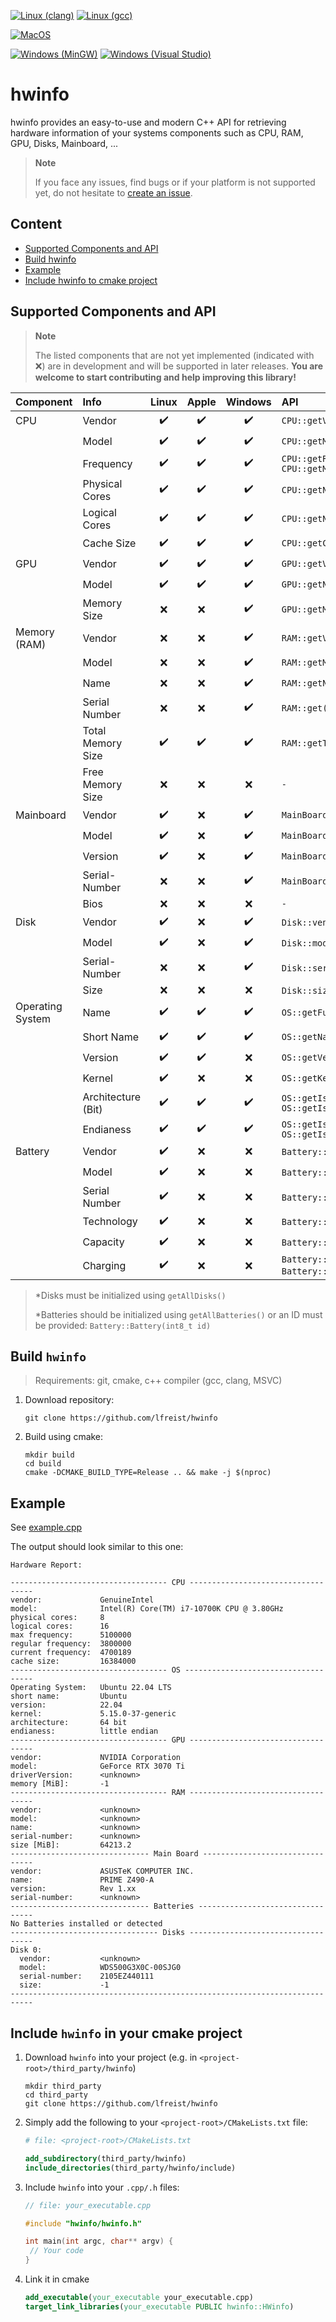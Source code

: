 [![Linux (clang)](https://github.com/lfreist/hwinfo/actions/workflows/build-linux-clang.yml/badge.svg)](https://github.com/lfreist/hwinfo/actions/workflows/build-linux-clang.yml)
[![Linux (gcc)](https://github.com/lfreist/hwinfo/actions/workflows/build-linux-gcc.yml/badge.svg)](https://github.com/lfreist/hwinfo/actions/workflows/build-linux-gcc.yml)

[![MacOS](https://github.com/lfreist/hwinfo/actions/workflows/build-macos.yml/badge.svg)](https://github.com/lfreist/hwinfo/actions/workflows/build-macos.yml)

[![Windows (MinGW)](https://github.com/lfreist/hwinfo/actions/workflows/build-windows-mingw.yml/badge.svg)](https://github.com/lfreist/hwinfo/actions/workflows/build-windows-mingw.yml)
[![Windows (Visual Studio)](https://github.com/lfreist/hwinfo/actions/workflows/build-windows-vs.yml/badge.svg)](https://github.com/lfreist/hwinfo/actions/workflows/build-windows-vs.yml)

# hwinfo

hwinfo provides an easy-to-use and modern C++ API for retrieving hardware information of your systems components such as
CPU, RAM, GPU, Disks, Mainboard, ...

> **Note**
>
> If you face any issues, find bugs or if your platform is not supported yet, do not hesitate
> to [create an issue](https://github.com/lfreist/hwinfo/issues).

## Content

* [Supported Components and API](#supported-components-and-api)
* [Build hwinfo](#build-hwinfo)
* [Example](#example)
* [Include hwinfo to cmake project](#include-hwinfo-in-your-cmake-project)

## Supported Components and API

> **Note**
>
> The listed components that are not yet implemented (indicated with ❌) are in development and will be supported in
> later releases. **You are welcome to start contributing and help improving this library!**

| Component        | Info               | Linux | Apple | Windows | API                                                                   |
|------------------|:-------------------|:-----:|:-----:|:-------:|:----------------------------------------------------------------------|
| CPU              | Vendor             |  ✔️   |  ✔️   |   ✔️    | `CPU::getVendor()`                                                    |
|                  | Model              |  ✔️   |  ✔️   |   ✔️    | `CPU::getModelName()`                                                 |
|                  | Frequency          |  ✔️   |  ✔️   |   ✔️    | `CPU::getRegularClockSpeed_kHz()` </br> `CPU::getMaxClockSpeed_kHz()` |
|                  | Physical Cores     |  ✔️   |  ✔️   |   ✔️    | `CPU::getNumPhysicalCores()`                                          |
|                  | Logical Cores      |  ✔️   |  ✔️   |   ✔️    | `CPU::getNumLogicalCores()`                                           |
|                  | Cache Size         |  ✔️   |  ✔️   |   ✔️    | `CPU::getCacheSize_Bytes()`                                           |
| GPU              | Vendor             |  ✔️   |  ✔️   |   ✔️    | `GPU::getVendor()`                                                    |
|                  | Model              |  ✔️   |  ✔️   |   ✔️    | `GPU::getName()`                                                      |
|                  | Memory Size        |   ❌   |   ❌   |   ✔️    | `GPU::getMemory_Bytes()`                                              |
| Memory (RAM)     | Vendor             |   ❌   |   ❌   |   ✔️    | `RAM::getVendor()`                                                    |
|                  | Model              |   ❌   |   ❌   |   ✔️    | `RAM::getModel()`                                                     |
|                  | Name               |   ❌   |   ❌   |   ✔️    | `RAM::getName()`                                                      |
|                  | Serial Number      |   ❌   |   ❌   |   ✔️    | `RAM::get()`                                                          |
|                  | Total Memory Size  |  ✔️   |  ✔️   |   ✔️    | `RAM::getTotalSizes_Bytes()`                                          |
|                  | Free Memory Size   |   ❌   |   ❌   |    ❌    | `-`                                                                   |
| Mainboard        | Vendor             |  ✔️   |   ❌   |   ✔️    | `MainBoard::getVendor()`                                              |
|                  | Model              |  ✔️   |   ❌   |   ✔️    | `MainBoard::getName()`                                                |
|                  | Version            |  ✔️   |   ❌   |   ✔️    | `MainBoard::getVersion()`                                             |
|                  | Serial-Number      |   ❌   |   ❌   |   ✔️    | `MainBoard::getSerialNumber()`                                        |
|                  | Bios               |   ❌   |   ❌   |    ❌    | `-`                                                                   |
| Disk             | Vendor             |  ✔️   |   ❌   |   ✔️    | `Disk::vendor()`*                                                     |
|                  | Model              |  ✔️   |   ❌   |   ✔️    | `Disk::model()`*                                                      |
|                  | Serial-Number      |   ❌   |   ❌   |   ✔️    | `Disk::serialNumber`*                                                 |
|                  | Size               |   ❌   |   ❌   |    ❌    | `Disk::size_Bytes()`*                                                 |
| Operating System | Name               |  ✔️   |  ✔️   |   ✔️    | `OS::getFullName()`                                                   |
|                  | Short Name         |  ✔️   |  ✔️   |   ✔️    | `OS::getName()`                                                       |
|                  | Version            |  ✔️   |  ✔️   |    ❌    | `OS::getVersion()`                                                    |
|                  | Kernel             |  ✔️   |   ❌   |    ❌    | `OS::getKernel()`                                                     |
|                  | Architecture (Bit) |  ✔️   |  ✔️   |   ✔️    | `OS::getIs32bit()` </br> `OS::getIs64bit()`                           |
|                  | Endianess          |  ✔️   |  ✔️   |   ✔️    | `OS::getIsBigEndian()` </br> `OS::getIsLittleEndian()`                |
| Battery          | Vendor             |  ✔️   |  ❌️   |   ❌️    | `Battery::vendor()`*                                                  |
|                  | Model              |  ✔️   |   ❌   |    ❌    | `Battery::model()`*                                                   |
|                  | Serial Number      |  ✔️   |   ❌   |    ❌    | `Battery::serialNumber()`*                                            |
|                  | Technology         |  ✔️   |   ❌   |    ❌    | `Battery::technology()`*                                              |
|                  | Capacity           |  ✔️   |   ❌   |   ❌️    | `Battery::capacity()`*                                                |
|                  | Charging           |  ✔️   |   ❌   |   ❌️    | `Battery::charging()` </br> `Battery::discharging()`*                 |

> *Disks must be initialized using `getAllDisks()`
>
> *Batteries should be initialized using `getAllBatteries()` or an ID must be provided: `Battery::Battery(int8_t id)`

## Build `hwinfo`

> Requirements: git, cmake, c++ compiler (gcc, clang, MSVC)

1. Download repository:
    ```
    git clone https://github.com/lfreist/hwinfo
    ```
2. Build using cmake:
    ```
    mkdir build
    cd build
    cmake -DCMAKE_BUILD_TYPE=Release .. && make -j $(nproc)
    ```

## Example

See [example.cpp](examples/example.cpp)

The output should look similar to this one:

```
Hardware Report:

----------------------------------- CPU -----------------------------------
vendor:             GenuineIntel
model:              Intel(R) Core(TM) i7-10700K CPU @ 3.80GHz
physical cores:     8
logical cores:      16
max frequency:      5100000
regular frequency:  3800000
current frequency:  4700189
cache size:         16384000
----------------------------------- OS ------------------------------------
Operating System:   Ubuntu 22.04 LTS
short name:         Ubuntu
version:            22.04
kernel:             5.15.0-37-generic
architecture:       64 bit
endianess:          little endian
----------------------------------- GPU -----------------------------------
vendor:             NVIDIA Corporation
model:              GeForce RTX 3070 Ti
driverVersion:      <unknown>
memory [MiB]:       -1
----------------------------------- RAM -----------------------------------
vendor:             <unknown>
model:              <unknown>
name:               <unknown>
serial-number:      <unknown>
size [MiB]:         64213.2
------------------------------- Main Board --------------------------------
vendor:             ASUSTeK COMPUTER INC.
name:               PRIME Z490-A
version:            Rev 1.xx
serial-number:      <unknown>
------------------------------- Batteries ---------------------------------
No Batteries installed or detected
--------------------------------- Disks -----------------------------------
Disk 0:
  vendor:           <unknown>
  model:            WDS500G3X0C-00SJG0
  serial-number:    2105EZ440111
  size:             -1
---------------------------------------------------------------------------
```

## Include `hwinfo` in your cmake project

1. Download `hwinfo` into your project (e.g. in `<project-root>/third_party/hwinfo`)
    ```
    mkdir third_party
    cd third_party
    git clone https://github.com/lfreist/hwinfo
    ```
2. Simply add the following to your `<project-root>/CMakeLists.txt` file:
    ```cmake
    # file: <project-root>/CMakeLists.txt
    
    add_subdirectory(third_party/hwinfo)
    include_directories(third_party/hwinfo/include)
    ```
3. Include `hwinfo` into your `.cpp/.h` files:
    ```c++
    // file: your_executable.cpp
    
    #include "hwinfo/hwinfo.h"

   int main(int argc, char** argv) {
     // Your code
   }
    ```
4. Link it in cmake
    ```cmake
    add_executable(your_executable your_executable.cpp)
    target_link_libraries(your_executable PUBLIC hwinfo::HWinfo)
    ```
